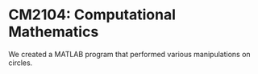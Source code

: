 # CM2104: Computational Mathematics
We created a MATLAB program that performed various manipulations on circles.